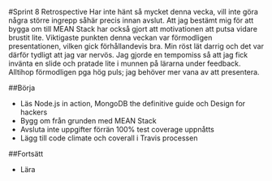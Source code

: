 #Sprint 8 Retrospective
Har inte hänt så mycket denna vecka, vill inte göra några större ingrepp såhär precis innan avslut. Att jag bestämt mig för att bygga om till MEAN Stack har också gjort att motivationen att putsa vidare brustit lite. Viktigaste punkten denna veckan var förmodligen presentationen, vilken gick förhållandevis bra. Min röst lät darrig och det var därför tydligt att jag var nervös. Jag gjorde en tempomiss så att jag fick invänta en slide och pratade lite i munnen på lärarna under feedback. Alltihop förmodligen pga hög puls; jag behöver mer vana av att presentera.

##Börja
* Läs Node.js in action, MongoDB the definitive guide och Design for hackers
* Bygg om från grunden med MEAN Stack
* Avsluta inte uppgifter förrän 100% test coverage uppnåtts
* Lägg till code climate och coverall i Travis processen

##Fortsätt
* Lära